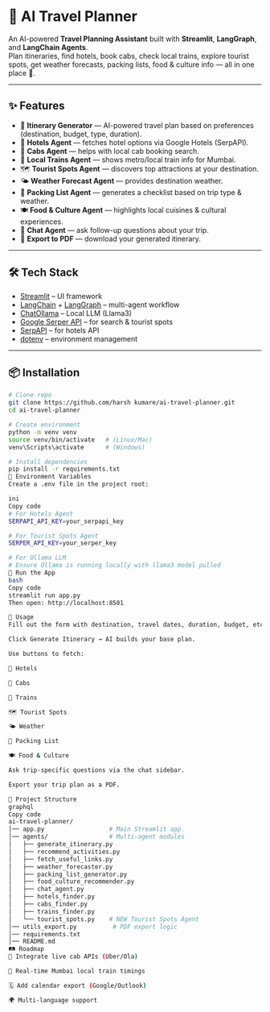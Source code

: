 # 🧳 AI Travel Planner 

An AI-powered **Travel Planning Assistant** built with **Streamlit**, **LangGraph**, and **LangChain Agents**.  
Plan itineraries, find hotels, book cabs, check local trains, explore tourist spots, get weather forecasts, packing lists, food & culture info — all in one place 🚀.

---

## ✨ Features

- 📅 **Itinerary Generator** — AI-powered travel plan based on preferences (destination, budget, type, duration).  
- 🏨 **Hotels Agent** — fetches hotel options via Google Hotels (SerpAPI).  
- 🚖 **Cabs Agent** — helps with local cab booking search.  
- 🚆 **Local Trains Agent** — shows metro/local train info for Mumbai.  
- 🗺 **Tourist Spots Agent** — discovers top attractions at your destination.  
- 🌤 **Weather Forecast Agent** — provides destination weather.  
- 🎒 **Packing List Agent** — generates a checklist based on trip type & weather.  
- 🍽 **Food & Culture Agent** — highlights local cuisines & cultural experiences.  
- 💬 **Chat Agent** — ask follow-up questions about your trip.  
- 📄 **Export to PDF** — download your generated itinerary.

---

## 🛠 Tech Stack

- [Streamlit](https://streamlit.io/) – UI framework  
- [LangChain](https://www.langchain.com/) + [LangGraph](https://langchain-ai.github.io/langgraph/) – multi-agent workflow  
- [ChatOllama](https://ollama.com/) – Local LLM (Llama3)  
- [Google Serper API](https://serper.dev/) – for search & tourist spots  
- [SerpAPI](https://serpapi.com/) – for hotels API  
- [dotenv](https://pypi.org/project/python-dotenv/) – environment management  

---

## 📦 Installation

```bash
# Clone repo
git clone https://github.com/harsh kumare/ai-travel-planner.git
cd ai-travel-planner

# Create environment
python -m venv venv
source venv/bin/activate   # (Linux/Mac)
venv\Scripts\activate      # (Windows)

# Install dependencies
pip install -r requirements.txt
🔑 Environment Variables
Create a .env file in the project root:

ini
Copy code
# For Hotels Agent
SERPAPI_API_KEY=your_serpapi_key

# For Tourist Spots Agent
SERPER_API_KEY=your_serper_key

# For Ollama LLM
# Ensure Ollama is running locally with llama3 model pulled
🚀 Run the App
bash
Copy code
streamlit run app.py
Then open: http://localhost:8501

📖 Usage
Fill out the form with destination, travel dates, duration, budget, etc.

Click Generate Itinerary → AI builds your base plan.

Use buttons to fetch:

🏨 Hotels

🚖 Cabs

🚆 Trains

🗺 Tourist Spots

🌤 Weather

🎒 Packing List

🍽 Food & Culture

Ask trip-specific questions via the chat sidebar.

Export your trip plan as a PDF.

📂 Project Structure
graphql
Copy code
ai-travel-planner/
│── app.py                  # Main Streamlit app
│── agents/                 # Multi-agent modules
│   ├── generate_itinerary.py
│   ├── recommend_activities.py
│   ├── fetch_useful_links.py
│   ├── weather_forecaster.py
│   ├── packing_list_generator.py
│   ├── food_culture_recommender.py
│   ├── chat_agent.py
│   ├── hotels_finder.py
│   ├── cabs_finder.py
│   ├── trains_finder.py
│   └── tourist_spots.py    # NEW Tourist Spots Agent
│── utils_export.py          # PDF export logic
│── requirements.txt
│── README.md
🛤 Roadmap
🔗 Integrate live cab APIs (Uber/Ola)

🚆 Real-time Mumbai local train timings

🗓 Add calendar export (Google/Outlook)

🌍 Multi-language support
